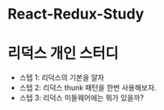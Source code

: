 # React-Redux-Study
리덕스 개인 스터디
==============
* 스텝 1: 리덕스의 기본을 알자
* 스텝 2: 리덕스 thunk 패턴을 한번 사용해보자.
* 스텝 3: 리덕스 미들웨어에는 뭐가 있을까?
